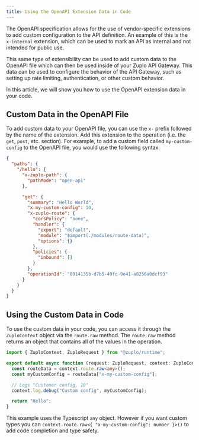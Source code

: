 ```yaml
---
title: Using the OpenAPI Extension Data in Code
---
```


The OpenAPI specification allows for the use of vendor-specific extensions to
add custom configuration to the API definition. An example of this is the
`x-internal` extension, which can be used to mark an API as internal and not
intended for public use.

This same type of extensibility can be used to add custom data to the OpenAPI
file which can then be used inside of your Zuplo API Gateway. This data can be
used to configure the behavior of the API Gateway, such as setting up rate
limiting, authentication, or other custom behavior.

In this article, we will show you how to use the OpenAPI extension data in your
code.

## Custom Data in the OpenAPI File

To add custom data to your OpenAPI file, you can use the `x-` prefix followed by
the name of the extension. Add this extension to the operation (i.e. the `get`,
`post`, etc. section). For example, to add a custom field called
`my-custom-config` to the OpenAPI file, you would use the following syntax:

```json title="config/routes.oas.json"
{
  "paths": {
    "/hello": {
      "x-zuplo-path": {
        "pathMode": "open-api"
      },

      "get": {
        "summary": "Hello World",
        "x-my-custom-config": 10,
        "x-zuplo-route": {
          "corsPolicy": "none",
          "handler": {
            "export": "default",
            "module": "$import(./modules/route-data)",
            "options": {}
          },
          "policies": {
            "inbound": []
          }
        },
        "operationId": "8914135b-d7b5-49fc-9e41-a8256a0dcf93"
      }
    }
  }
}
```

## Using the Custom Data in Code

To use the custom data in your code, you can access it through the
`ZuploContext` object via the `route.raw` method. The `route.raw` method returns
an object that contains all of the values in the operation.

```ts title="modules/route-data.ts"
import { ZuploContext, ZuploRequest } from "@zuplo/runtime";

export default async function (request: ZuploRequest, context: ZuploContext) {
  const routeData = context.route.raw<any>();
  const myCustomConfig = routeData["x-my-custom-config"];

  // Logs "Customer config, 10"
  context.log.debug("Custom config", myCustomConfig);

  return "Hello";
}
```

This example uses the Typescript `any` object. However if you want custom types
you can `context.route.raw<{ "x-my-custom-config": number }>()` to add code
completion and type safety.
